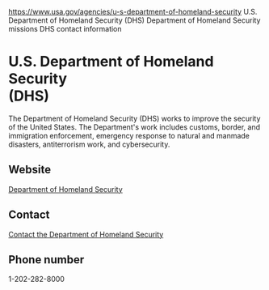 

https://www.usa.gov/agencies/u-s-department-of-homeland-security
U.S. Department of Homeland Security (DHS)
Department of Homeland Security missions
DHS contact information

U.S. Department of Homeland Security  
(DHS)  
==========================================

The Department of Homeland Security (DHS) works to improve the security of the United States. The Department's work includes customs, border, and immigration enforcement, emergency response to natural and manmade disasters, antiterrorism work, and cybersecurity.

Website  
-------  

[Department of Homeland Security](https://www.dhs.gov/)

Contact  
-------  

[Contact the Department of Homeland Security](https://www.dhs.gov/contact-us)

Phone number  
------------  

1-202-282-8000
